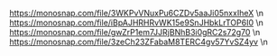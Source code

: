 https://monosnap.com/file/3WKPvVNuxPu6CZDv5aaJi05nxxIheX \n
https://monosnap.com/file/iBpAJHRHRvWK15e9SnJHbkLrTOP6I0 \n
https://monosnap.com/file/gwZrP1em7JJRjBNhB3i0gRC2s72g70 \n
https://monosnap.com/file/3zeCh23ZFabaM8TERC4gv57YvSZ4yv \n
